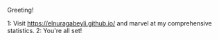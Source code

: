 Greeting!
 

1: Visit https://elnuragabeyli.github.io/ and marvel at my comprehensive statistics.
2: You're all set!

 
